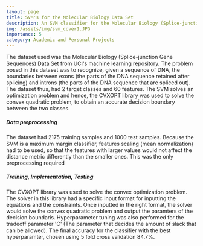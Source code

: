 ```yaml
---
layout: page
title: SVM's for the Molecular Biology Data Set
description: An SVM classifier for the Molecular Biology (Splice-junction Gene Sequences) Data Set
img: /assets/img/svm_cover1.JPG
importance: 5
category: Academic and Personal Projects
---
```


The dataset used was the Molecular Biology (Splice-junction Gene Sequences) Data Set from UCI's machine learning repository. The problem posed in this dataset was to recognize, given a sequence of DNA, the boundaries between exons (the parts of the DNA sequence retained after splicing) and introns (the parts of the DNA sequence that are spliced out). The dataset thus, had 2 target classes and 60 features. The SVM solves an optimization problem and hence, the CVXOPT library was used to solve the convex quadratic problem, to obtain an accurate decision boundary between the two classes. 

<h5><b>Data preprocessing</b></h5>
The dataset had 2175 training samples and 1000 test samples. Because the SVM is a maximum margin classifier, features scaling (mean normalization) had to be used, so that the features with larger values would not affect the distance metric differently than the smaller ones. This was the only preprocessing required

<h5><b>Training, Implementation, Testing</b></h5>
The CVXOPT library was used to solve the convex optimization problem. The solver in this library had a specific input format for inputting the equations and the constraints. Once inputted in the right format, the solver would solve the convex quadratic problem and output the paramters of the decision boundaris. Hyperparameter tuning was also performed for the tradeoff parameter 'C' (The parameter that decides the amount of slack that can be allowed). The final accuracy for the classifier with the best hyperparamter, chosen using 5 fold cross validation 84.7%.

